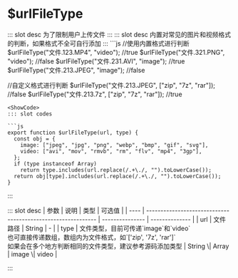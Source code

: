 # $urlFileType
<ContainerBox title="介绍">
::: slot desc
为了限制用户上传文件
:::
</ContainerBox>

<ContainerBox title="基础用法">
::: slot desc
内置对常见的图片和视频格式的判断，如果格式不全可自行添加
:::
```js
//使用内置格式进行判断
$urlFileType("文件.123.MP4", "video"); //true
$urlFileType("文件.321.PNG", "video"); //false
$urlFileType("文件.231.AVI", "image"); //true
$urlFileType("文件.213.JPEG", "image"); //false

//自定义格式进行判断
$urlFileType("文件.213.JPEG", ["zip", "7z", "rar"]); //false
$urlFileType("文件.213.7z", ["zip", "7z", "rar"]); //true
```
<ShowCode>
::: slot codes

```js
export function $urlFileType(url, type) {
  const obj = {
    image: ["jpeg", "jpg", "png", "webp", "bmp", "gif", "svg"],
    video: ["avi", "mov", "rmvb", "rm", "flv", "mp4", "3gp"],
  };
  if (type instanceof Array)
    return type.includes(url.replace(/.+\./, "").toLowerCase());
  return obj[type].includes(url.replace(/.+\./, "").toLowerCase());
}
```
:::
</ShowCode>
</ContainerBox>

<ContainerBox title="Params">
::: slot desc
| 参数 | 说明                                                         | 类型            | 可选值         |
| ---- | ------------------------------------------------------------ | --------------- | -------------- |
| url  | 文件路径                                                     | String | -              |
| type | 文件类型，目前可传递`image`和`video`<br />也可直接传递数组，数组内为文件格式，如`['zip', '7z', 'rar']`<br />如果会在多个地方判断相同的文件类型，建议参考源码添加类型 | String \| Array | image \| video |

:::

</ContainerBox>